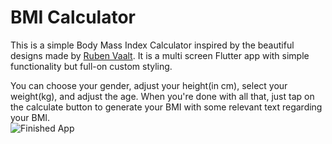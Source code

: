 # BMI Calculator 
This is a simple Body Mass Index Calculator inspired by the beautiful designs made by [Ruben Vaalt](https://dribbble.com/shots/4585382-Simple-BMI-Calculator). It is a multi screen Flutter app with simple functionality but full-on custom styling. <br/>

You can choose your gender, adjust your height(in cm), select your weight(kg), and adjust the age. When you're done with all that, just tap on the calculate button to generate your BMI with some relevant text regarding your BMI. <br/>
![Finished App](https://github.com/londonappbrewery/Images/blob/master/bmi-calc-demo.gif)
